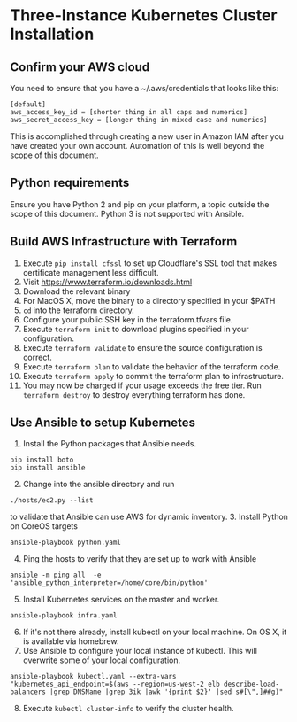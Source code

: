 # Three-Instance Kubernetes Cluster Installation 

## Confirm your AWS cloud

You need to ensure that you have a ~/.aws/credentials that looks like this:
```
[default]
aws_access_key_id = [shorter thing in all caps and numerics]
aws_secret_access_key = [longer thing in mixed case and numerics]
```

This is accomplished through creating a new user in Amazon IAM after you have created your own account.  Automation of this is well beyond the scope of this document.

## Python requirements

Ensure you have Python 2 and pip on your platform, a topic outside the scope of this document.  Python 3 is not supported with Ansible. 

## Build AWS Infrastructure with Terraform
1. Execute `pip install cfssl` to set up Cloudflare's SSL tool that makes certificate management less difficult.
2. Visit https://www.terraform.io/downloads.html
3. Download the relevant binary
4. For MacOS X, move the binary to a directory specified in your $PATH
5. `cd` into the terraform directory.
6. Configure your public SSH key in the terraform.tfvars file.
7. Execute `terraform init` to download plugins specified in your configuration.
8. Execute `terraform validate` to ensure the source configuration is correct.
9. Execute `terraform plan` to validate the behavior of the terraform code.
10. Execute `terraform apply` to commit the terraform plan to infrastructure. 
11. You may now be charged if your usage exceeds the free tier.  Run `terraform destroy` to destroy everything terraform has done.

## Use Ansible to setup Kubernetes

1. Install the Python packages that Ansible needs.
```
pip install boto
pip install ansible
```
2. Change into the ansible directory and run
```
./hosts/ec2.py --list
```
to validate that Ansible can use AWS for dynamic inventory.
3. Install Python on CoreOS targets
```
ansible-playbook python.yaml
```
4. Ping the hosts to verify that they are set up to work with Ansible
```
ansible -m ping all  -e 'ansible_python_interpreter=/home/core/bin/python'
```
5. Install Kubernetes services on the master and worker.
```
ansible-playbook infra.yaml
```
6. If it's not there already, install kubectl on your local machine.  On OS X, it is available via homebrew.
7. Use Ansible to configure your local instance of kubectl.  This will overwrite some of your local configuration.
```
ansible-playbook kubectl.yaml --extra-vars "kubernetes_api_endpoint=$(aws --region=us-west-2 elb describe-load-balancers |grep DNSName |grep 3ik |awk '{print $2}' |sed s#[\",]##g)"
```
8.  Execute `kubectl cluster-info` to verify the cluster health.
